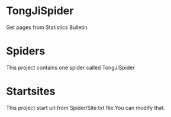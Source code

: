 TongJiSpider
============

Get pages from Statistics Bulletin


Spiders
=======

This project contains one spider called TongJiSpider


Startsites
==========

This project start url from Spider/Site.txt file.You can modify that.




